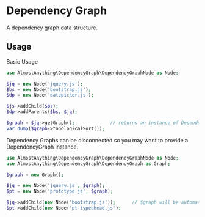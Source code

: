 # Dependency Graph

A dependency graph data structure.

Usage
---
Basic Usage
~~~php
use AlmostAnything\DependencyGraph\DependencyGraphNode as Node;

$jq = new Node('jquery.js');
$bs = new Node('bootstrap.js');
$dp = new Node('datepicker.js');

$js->addChild($bs);
$dp->addParents($bs, $jq);

$graph = $jq->getGraph();             // returns an instance of DependencyGraph
var_dump($graph->topologicalSort());

~~~

Dependency Graphs can be disconnected so you may want to provide a DependencyGraph instance.

~~~php
use AlmostAnything\DependencyGraph\DependencyGraphNode as Node;
use AlmostAnything\DependencyGraph\DependencyGraph as Graph;

$graph = new Graph();

$jq = new Node('jquery.js', $graph);
$pt = new Node('prototype.js', $graph);

$jq->addChild(new Node('bootstrap.js'));      // $graph will be automatically set on child
$pt->addChild(new Node('pt-typeahead.js');

~~~

